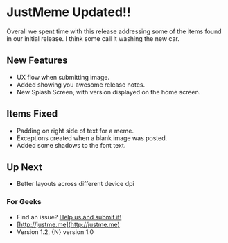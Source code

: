 
# JustMeme Updated!!

Overall we spent time with this release addressing some of the items found in our initial release. I think some call it washing the new car.

## New Features
* UX flow when submitting image.
* Added showing you awesome release notes.
* New Splash Screen, with version displayed on the home screen.

## Items Fixed
* Padding on right side of text for a meme.
* Exceptions created when a blank image was posted.
* Added some shadows to the font text.

## Up Next
* Better layouts across different device dpi

### For Geeks

* Find an issue? [Help us and submit it!](https://github.com/NativeScript/NativeScript-NEXT-Workshop/issues)
* [http://justme.me](http://justme.me)
* Version 1.2, {N} version 1.0

